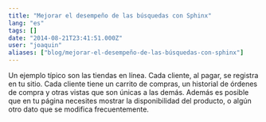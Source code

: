 ```yaml
---
title: "Mejorar el desempeño de las búsquedas con Sphinx"
lang: "es"
tags: []
date: "2014-08-21T23:41:51.000Z"
user: "joaquin"
aliases: ["blog/mejorar-el-desempeño-de-las-búsquedas-con-sphinx"]
---
```


<p>Un ejemplo típico son las tiendas en línea. Cada cliente, al pagar, se registra en tu sitio. Cada cliente tiene un carrito de compras, un historial de órdenes de compra y otras vistas que son únicas a las demás. Además es posible que en tu página necesites mostrar la disponibilidad del producto, o algún otro dato que se modifica frecuentemente.</p>
